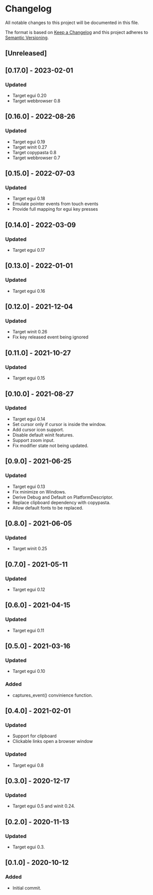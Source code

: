 # Changelog
All notable changes to this project will be documented in this file.

The format is based on [Keep a Changelog](http://keepachangelog.com/en/1.0.0/)
and this project adheres to [Semantic Versioning](https://semver.org/spec/v2.0.0.html).

## [Unreleased]

## [0.17.0] - 2023-02-01
### Updated
- Target egui 0.20
- Target webbrowser 0.8

## [0.16.0] - 2022-08-26
### Updated
- Target egui 0.19
- Target winit 0.27
- Target copypasta 0.8
- Target webbrowser 0.7

## [0.15.0] - 2022-07-03
### Updated
- Target egui 0.18
- Emulate pointer events from touch events
- Provide full mapping for egui key presses

## [0.14.0] - 2022-03-09
### Updated
- Target egui 0.17

## [0.13.0] - 2022-01-01
### Updated
- Target egui 0.16

## [0.12.0] - 2021-12-04
### Updated
- Target winit 0.26
- Fix key released event being ignored

## [0.11.0] - 2021-10-27
### Updated
- Target egui 0.15

## [0.10.0] - 2021-08-27
### Updated
- Target egui 0.14
- Set cursor only if cursor is inside the window.
- Add cursor icon support.
- Disable default winit features.
- Support zoom input.
- Fix modifier state not being updated.

## [0.9.0] - 2021-06-25
### Updated
- Target egui 0.13
- Fix minimize on Windows.
- Derive Debug and Default on PlatformDescriptor.
- Replace clipboard dependency with copypasta.
- Allow default fonts to be replaced.

## [0.8.0] - 2021-06-05
### Updated
- Target winit 0.25

## [0.7.0] - 2021-05-11
### Updated
- Target egui 0.12

## [0.6.0] - 2021-04-15
### Updated
 - Target egui 0.11

## [0.5.0] - 2021-03-16
### Updated
 - Target egui 0.10
### Added
 - captures_event() convinience function.

## [0.4.0] - 2021-02-01
### Updated
- Support for clipboard
- Clickable links open a browser window

### Updated
- Target egui 0.8

## [0.3.0] - 2020-12-17
### Updated
- Target egui 0.5 and winit 0.24.

## [0.2.0] - 2020-11-13
### Updated
- Target egui 0.3.

## [0.1.0] - 2020-10-12
### Added
- Initial commit.
